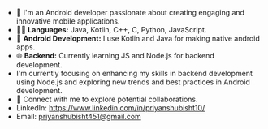 - 👋 I'm an Android developer passionate about creating engaging and innovative mobile applications.
- 👨‍💻 **Languages:** Java, Kotlin, C++, C, Python, JavaScript.
- 📲 **Android Development:** I use Kotlin and Java for making native android apps.
- 🌐 **Backend:** Currently learning JS and Node.js for backend development.
- I'm currently focusing on enhancing my skills in backend development using Node.js and exploring new trends and best practices in Android development.
- 👀 Connect with me to explore potential collaborations.
- LinkedIn: https://www.linkedin.com/in/priyanshubisht10/
- Email: priyanshubisht451@gmail.com


